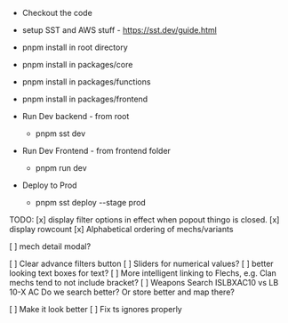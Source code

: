 * Checkout the code
* setup SST and AWS stuff - https://sst.dev/guide.html
* pnpm install in root directory
* pnpm install in packages/core
* pnpm install in packages/functions
* pnpm install in packages/frontend

* Run Dev backend - from root
  * pnpm sst dev
* Run Dev Frontend - from frontend folder
  * pnpm run dev
 
* Deploy to Prod
  * pnpm sst deploy --stage prod

TODO:
[x] display filter options in effect when popout thingo is closed.
[x] display rowcount
[x] Alphabetical ordering of mechs/variants

[ ] mech detail modal?

[ ] Clear advance filters button
[ ] Sliders for numerical values?
[ ] better looking text boxes for text?
[ ] More intelligent linking to Flechs, e.g. Clan mechs tend to not include bracket?
[ ] Weapons Search 
      ISLBXAC10 vs LB 10-X AC
        Do we search better? Or store better and map there?

[ ] Make it look better
[ ] Fix ts ignores properly